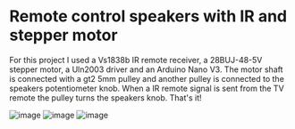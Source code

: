 # Remote control speakers with IR and stepper motor
For this project I used a Vs1838b IR remote receiver, a 28BUJ-48-5V stepper
motor, a Uln2003 driver and an Arduino Nano V3. The motor shaft is connected
with a gt2 5mm pulley and another pulley is connected to the speakers
potentiometer knob. When a IR remote signal is sent from the TV remote the pulley
turns the speakers knob. That's it!


![image](https://user-images.githubusercontent.com/4377823/228564802-9b95ebbc-e07a-4396-881e-ac4efae2fb06.png)
![image](https://user-images.githubusercontent.com/4377823/227574462-e9f3b957-1636-47bb-a800-9d8f2cdd6154.png)
![image](https://user-images.githubusercontent.com/4377823/227574528-e52a16b0-41d0-4cef-a867-33180ef16c65.png)
